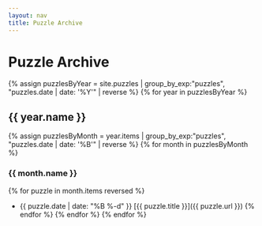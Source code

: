 ```yaml
---
layout: nav
title: Puzzle Archive
---
```

# Puzzle Archive
{% assign puzzlesByYear = site.puzzles | group_by_exp:"puzzles", "puzzles.date | date: '%Y'" | reverse %}
{% for year in puzzlesByYear %}
## {{ year.name }}
{% assign puzzlesByMonth = year.items | group_by_exp:"puzzles", "puzzles.date | date: '%B'" | reverse %}
{% for month in puzzlesByMonth %}
### {{ month.name }}
{% for puzzle in month.items reversed %}
- <span class="archive-date">{{ puzzle.date | date: "%B %-d" }}</span> [{{ puzzle.title }}]({{ puzzle.url }})
{% endfor %}
{% endfor %}
{% endfor %}
